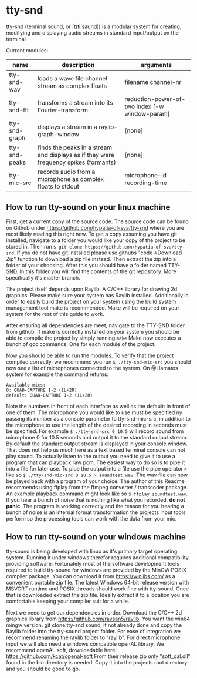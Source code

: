 # tty-snd
tty-snd (terminal sound, or \[t​ɪti s​a​ʊnd\]) is a modular system for creating, modifying and displaying audio streams in standard input/output on the terminal

Current modules:

name | description | arguments
--- | --- | ---
tty-snd-wav | loads a wave file channel stream as complex floats | filename channel-nr
tty-snd-fft | transforms a stream into its Fourier-transform | reduction-power-of-two index \[-w window-param\]
tty-snd-graph | displays a stream in a raylib-graph-window | \[none\]
tty-snd-peaks | finds the peaks in a stream and displays as if they were frequency spikes (formants) | \[none\]
tty-mic-src | records audio from a microphone as complex floats to stdout | microphone-id recording-time

## How to run tty-sound on your linux machine
First, get a current copy of the source code. The source code can be found on Github under https://github.com/hypatia-of-sva/tty-snd where you are most likely reading this right now.
To get a copy assuming you have git installed, navigate to a folder you would like your copy of the project to be stored in. Then run `$ git clone https://github.com/hypatia-of-sva/tty-snd`. If you do not have git installed please use githubs "code->Download Zip" function to download a zip file instead. Then extract the zip into a folder of your choosing. 
After this you should have a folder named TTY-SND. In this folder you will find the contents of the git repository. More specifically it's master branch.

The project itself depends upon Raylib. A C/C++ library for drawing 2d graphics. Please make sure your system has Raylib installed.
Additionally in order to easily build the project on your system using the build system management tool make is recommended. Make will be required on your system for the rest of this guide to work. 

After ensuring all dependencies are meet, navigate to the TTY-SND folder from github. If make is correctly installed on your system you should be able to compile the project by simply running `make`
Make now executes a bunch of gcc commands. One for each module of the project. 

Now you should be able to run the modules. To verify that the project compiled correctly, we recommend you run `$ ./tty-snd-mic-src`
you should now see a list of microphones connected to the system. On @Llamatos system for example the command returns:

    Available mics:
    0: QUAD-CAPTURE 1-2 (1L+2R)
    default: QUAD-CAPTURE 1-2 (1L+2R)

Note the numbers in front of each interface as well as the default: in front of one of them.
The microphone you would like to use must be specified ny passing its number as a console parameter to tty-snd-mic-src, in addition to the microphone to use the length of the desired recording in seconds must be specified. For example `$ ./tty-snd-src 0 10.5` will record sound from microphone 0 for 10.5 seconds and output it to the standard output stream. By default the standard output stream is displayed in your console window. That does not help us much here as a text based terminal console can not play sound. To actually listen to the output you need to give it to use a program that can playback raw pcm. The easiest way to do so is to pipe it into a file for later use. To pipe the output into a file use the pipe operator `>` like so `$ ./tty-snd-mic-src 0 10.5 > soundtest.wav`. The wav file can now be played back with a program of your choice. The author of this Readme recommends using ffplay from the ffmpeg converter / transcoder package. An example playback command might look like so `$ ffplay soundtest.wav`. If you hear a bunch of noise that is nothing like what you recorded, **do not panic**. The program is working correctly and the reason for you hearing a bunch of noise is an internal format transformation the projects input tools perform so the processing tools can work with the data from your mic.

## How to run tty-sound on your windows machine
tty-sound is being developed with linux as it's primary target operating system. Running it under windows therefor requires additional compatibility providing software. Fortunately most of the software development tools required to build tty-sound for windows are provided by the MinGW POSIX compiler package. You can download it from https://winlibs.com/ as a convenient portable zip file. The latest Windows 64-bit release version with MSVCRT runtime and POSIX threads should work fine with tty-sound. Once that is downloaded extract the zip file. Ideally extract it to a location you are comfortable keeping your compiler suit for a while. 

Next we need to get our dependencies in order. Download the C/C++ 2d graphics library from https://github.com/raysan5/raylib. You want the win64 mingw version. git clone tty-snd sound, if not already done and copy the Raylib folder into the tty-sound project folder. For ease of integration we recommend renaming the raylib folder to "raylib".
For direct microphone input we will also need a windows compatible openAL library. We recommend openAL soft, downloadable here: https://github.com/kcat/openal-soft
From their release zip only "soft_oal.dll" found in the bin directory is needed. Copy it into the projects root directory and you should be good to go.

